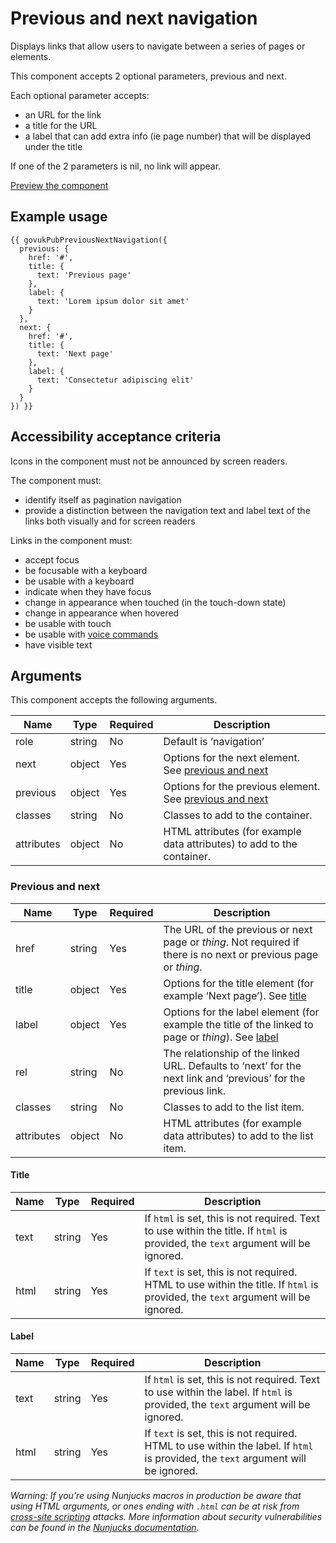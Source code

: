 # Previous and next navigation

Displays links that allow users to navigate between a series of pages or elements.

This component accepts 2 optional parameters, previous and next.

Each optional parameter accepts:

- an URL for the link
- a title for the URL
- a label that can add extra info (ie page number) that will be displayed under the title

If one of the 2 parameters is nil, no link will appear.

[Preview the component](https://govuk-publishing-frontend.herokuapp.com/components/previous-next-navigation/)

## Example usage

```
{{ govukPubPreviousNextNavigation({
  previous: {
    href: '#',
    title: {
      text: 'Previous page'
    },
    label: {
      text: 'Lorem ipsum dolor sit amet'
    }
  },
  next: {
    href: '#',
    title: {
      text: 'Next page'
    },
    label: {
      text: 'Consectetur adipiscing elit'
    }
  }
}) }}
```

## Accessibility acceptance criteria

Icons in the component must not be announced by screen readers.

The component must:

- identify itself as pagination navigation
- provide a distinction between the navigation text and label text of the links both visually and for screen readers

Links in the component must:

- accept focus
- be focusable with a keyboard
- be usable with a keyboard
- indicate when they have focus
- change in appearance when touched (in the touch-down state)
- change in appearance when hovered
- be usable with touch
- be usable with [voice commands](https://www.w3.org/WAI/perspectives/voice.html)
- have visible text

## Arguments

This component accepts the following arguments.

|Name|Type|Required|Description|
|---|---|---|---|
|role|string|No|Default is ‘navigation’|
|next|object|Yes|Options for the next element. See [previous and next](#previous-and-next)|
|previous|object|Yes|Options for the previous element. See [previous and next](#previous-and-next)|
|classes|string|No|Classes to add to the container.|
|attributes|object|No|HTML attributes (for example data attributes) to add to the container.|

### Previous and next

|Name|Type|Required|Description|
|---|---|---|---|
|href|string|Yes|The URL of the previous or next page or _thing_. Not required if there is no next or previous page or _thing_.|
|title|object|Yes|Options for the title element (for example ‘Next page’). See [title](#title)|
|label|object|Yes|Options for the label element (for example the title of the linked to page or _thing_). See [label](#label)|
|rel|string|No|The relationship of the linked URL. Defaults to ‘next’ for the next link and ‘previous’ for the previous link.|
|classes|string|No|Classes to add to the list item.|
|attributes|object|No|HTML attributes (for example data attributes) to add to the list item.|

#### Title

|Name|Type|Required|Description|
|---|---|---|---|
|text|string|Yes|If `html` is set, this is not required. Text to use within the title. If `html` is provided, the `text` argument will be ignored.|
|html|string|Yes|If `text` is set, this is not required. HTML to use within the title. If `html` is provided, the `text` argument will be ignored.|

#### Label

|Name|Type|Required|Description|
|---|---|---|---|
|text|string|Yes|If `html` is set, this is not required. Text to use within the label. If `html` is provided, the `text` argument will be ignored.|
|html|string|Yes|If `text` is set, this is not required. HTML to use within the label. If `html` is provided, the `text` argument will be ignored.|

*Warning: If you’re using Nunjucks macros in production be aware that using HTML arguments, or ones ending with `.html` can be at risk from [cross-site scripting](https://en.wikipedia.org/wiki/Cross-site_scripting) attacks. More information about security vulnerabilities can be found in the [Nunjucks documentation](https://mozilla.github.io/nunjucks/api.html#user-defined-templates-warning).*
